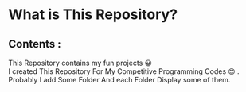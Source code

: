 <html>
<head>
 <meta charset="UTF-8">
<h1>What is This Repository?</h1>    
<h2>Contents : </h2>
<p> This Repository contains my fun projects &#128512;
<br>I created This Repository For My Competitive Programming Codes &#128525 .
<br>Probably I add Some Folder And each Folder Display some of them.
</p>
</head>
<body>
</body>    
</html>    